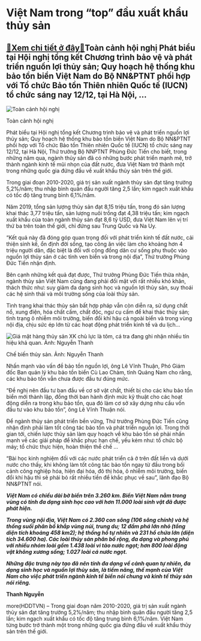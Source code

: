 Việt Nam trong “top” đầu xuất khẩu thủy sản
===========================================

[:gift:Xem chi tiết ở đây:gift:](https://hddtvn.com/viet-nam-trong-top-dau-xuat-khau-thuy-san/)Toàn cảnh hội nghị Phát biểu tại Hội nghị tổng kết Chương trình bảo vệ và phát triển nguồn lợi thủy sản; Quy hoạch hệ thống khu bảo tồn biền Việt Nam do Bộ NN&PTNT phối hợp với Tổ chức Bảo tồn Thiên nhiên Quốc tế (IUCN) tổ chức sáng nay 12/12, tại Hà Nội, …
-----------------------------------------------------------------------------------------------------------------------------------------------------------------------------------------------------------------------------------------------------------------





![Toàn cảnh hội nghị](https://hddtvn.com/wp-content/uploads/2021/01/4903_hYi_nghY_12.12.2020.jpg "Toàn cảnh hội nghị")


Toàn cảnh hội nghị



Phát biểu tại Hội nghị tổng kết Chương trình bảo vệ và phát triển nguồn lợi thủy sản; Quy hoạch hệ thống khu bảo tồn biền Việt Nam do Bộ NN&PTNT phối hợp với Tổ chức Bảo tồn Thiên nhiên Quốc tế (IUCN) tổ chức sáng nay 12/12, tại Hà Nội, Thứ trưởng Bộ NNPTNT Phùng Đức Tiến cho biết, trong những năm qua, ngành thủy sản đã có những bước phát triển mạnh mẽ, trở thành ngành kinh tế mũi nhọn của đất nước, đưa Việt Nam trở thành một trong những quốc gia đứng đầu về xuất khẩu thủy sản trên thế giới.


Trong giai đoạn 2010-2020, giá trị sản xuất ngành thủy sản đạt tăng trưởng 5,2%/năm; thu nhập bình quân đầu người tăng 2,5 lần; kim ngạch xuất khẩu có tốc độ tăng trung bình 6,1%/năm.


Năm 2019, tổng sản lượng thủy sản đạt 8,15 triệu tấn, trong đó sản lượng khai thác 3,77 triệu tấn, sản lượng nuôi trồng đạt 4,38 triệu tấn; kim ngạch xuất khẩu của toàn ngành thủy sản đạt 8,6 tỷ USD, đưa Việt Nam lên vị trí thứ ba trên toàn thế giới, chỉ đứng sau Trung Quốc và Na Uy.


“Kết quả này đã đóng góp quan trọng đối với phát triển kinh tế đất nước, cải thiện sinh kế, ổn định đời sống, tạo công ăn việc làm cho khoảng hơn 4 triệu người dân, đặc biệt là đối với cộng đồng dân cư sống phụ thuộc vào nguồn lợi thủy sản ở các tỉnh ven biển và trong nội địa”, Thứ trưởng Phùng Đức Tiến nhận định.


Bên cạnh những kết quả đạt được, Thứ trưởng Phùng Đức Tiến thừa nhận, ngành thủy sản Việt Nam cũng đang phải đối mặt với rất nhiều khó khăn, thách thức như: suy giảm đa dạng sinh học và nguồn lợi thủy sản, suy thoái các hệ sinh thái và môi trường sống của loài thủy sản.


Tình trạng khai thác thủy sản bất hợp pháp vẫn còn diễn ra, sử dụng chất nổ, xung điện, hóa chất cấm, chất độc, ngư cụ cấm để khai thác thủy sản; tình trạng ô nhiễm môi trường, biến đổi khí hậu cả ngoài biển và trong vùng nội địa, chịu sức ép lớn từ các hoạt động phát triển kinh tế và du lịch…





![Giá mặt hàng thủy sản XK chủ lực là tôm, cá tra đang ghi nhận nhiều tín hiệu khả quan. Ảnh: Nguyễn Thanh](https://hddtvn.com/wp-content/uploads/2021/01/2245_3-0205_14813159_801587226647820_2044178820_o.jpg "Giá mặt hàng thủy sản XK chủ lực là tôm, cá tra đang ghi nhận nhiều tín hiệu khả quan. Ảnh: Nguyễn Thanh")


Chế biến thủy sản. Ảnh: Nguyễn Thanh



Nhấn mạnh vào vấn đề bảo tồn nguồn lợi, ông Lê Vĩnh Thuận, Phó Giám đốc Ban quản lý khu bảo tồn biển Cù Lao Chàm, tỉnh Quảng Nam cho rằng, các khu bảo tồn vẫn chưa được đầu tư đúng mức.


“Đề nghị nên đầu tư ban đầu về cơ sở vật chất, thiết bị cho các khu bảo tồn biển mới thành lập, đồng thời ban hành định mức kỹ thuật cho các hoạt động diễn ra trong khu bảo tồn, qua đó làm cơ sở xây dựng nhu cầu vốn đầu tư vào khu bảo tồn”, ông Lê Vĩnh Thuận nói.


Để ngành thủy sản phát triển bền vững, Thứ trưởng Phùng Đức Tiến cũng nhận định phải làm tốt công tác bảo tồn và phát triển nguồn lợi. Trong thời gian tới, chiến lược thủy sản làm quy hoạch về khu bảo tồn sẽ phải nhấn mạnh về các giải pháp để khắc phục hạn chế, yếu kém như: tổ chức bộ máy; tổ chức thực hiện, hoàn thiện thể chế …


“Bài học kinh nghiệm đối với các nước phát triển cả ở trên đất liền và dưới nước cho thấy, khi không làm tốt công tác bảo tồn ngay từ đầu trong bối cảnh công nghiệp hóa, hiện đại hóa, đô thị hóa, ô nhiễm môi trường, biến đổi khí hậu thì sẽ phải bỏ rất nhiều tiền để khắc phục về sau”, lãnh đạo Bộ NN&PTNT nói.






***Việt Nam có chiều dài bờ biển trên 3.260 km. Biển Việt Nam nằm trong vùng có tính đa dạng sinh học cao với hơn 11.000 loài sinh vật đã được phát hiện.***


***Trong vùng nội địa, Việt Nam có 2.360 con sông (106 sông chính) và hệ thống suối phân bố khắp vùng núi, trung du; 12 đầm phá lớn nhỏ (tổng diện tích khoảng 458 km2); hệ thống hồ tự nhiên và 231 hồ chứa lớn (diện tích 34.600 ha). Các loài thủy sản phân bố rộng, đa dạng và phong phú với nhiều nhóm loài gồm 1.438 loài vi tảo nước ngọt; hơn 800 loài động vật không xương sống; 1.027 loài cá nước ngọt.***


***Những đặc trưng này tạo đã nên tính đa dạng về cảnh quan tự nhiên, đa dạng sinh học và nguồn lợi thủy sản, là tiềm năng, thế mạnh của Việt Nam cho việc phát triển ngành kinh tế biển nói chung và kinh tế thủy sản nói riêng.***







**Thanh Nguyễn**



more(HDDTVN) – Trong giai đoạn năm 2010-2020, giá trị sản xuất ngành thủy sản đạt tăng trưởng 5,2%/năm; thu nhập bình quân đầu người tăng 2,5 lần; kim ngạch xuất khẩu có tốc độ tăng trung bình 6,1%/năm. Việt Nam từng bước trở thành một trong những quốc gia đứng đầu về xuất khẩu thủy sản trên thế giới.

